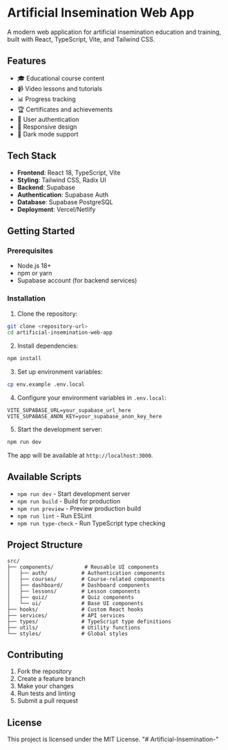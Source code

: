 
# Artificial Insemination Web App

A modern web application for artificial insemination education and training, built with React, TypeScript, Vite, and Tailwind CSS.

## Features

- 🎓 Educational course content
- 📹 Video lessons and tutorials
- 📊 Progress tracking
- 🏆 Certificates and achievements
- 🔐 User authentication
- 📱 Responsive design
- 🌙 Dark mode support

## Tech Stack

- **Frontend**: React 18, TypeScript, Vite
- **Styling**: Tailwind CSS, Radix UI
- **Backend**: Supabase
- **Authentication**: Supabase Auth
- **Database**: Supabase PostgreSQL
- **Deployment**: Vercel/Netlify

## Getting Started

### Prerequisites

- Node.js 18+ 
- npm or yarn
- Supabase account (for backend services)

### Installation

1. Clone the repository:
```bash
git clone <repository-url>
cd artificial-insemination-web-app
```

2. Install dependencies:
```bash
npm install
```

3. Set up environment variables:
```bash
cp env.example .env.local
```

4. Configure your environment variables in `.env.local`:
```env
VITE_SUPABASE_URL=your_supabase_url_here
VITE_SUPABASE_ANON_KEY=your_supabase_anon_key_here
```

5. Start the development server:
```bash
npm run dev
```

The app will be available at `http://localhost:3000`.

## Available Scripts

- `npm run dev` - Start development server
- `npm run build` - Build for production
- `npm run preview` - Preview production build
- `npm run lint` - Run ESLint
- `npm run type-check` - Run TypeScript type checking

## Project Structure

```
src/
├── components/          # Reusable UI components
│   ├── auth/           # Authentication components
│   ├── courses/        # Course-related components
│   ├── dashboard/      # Dashboard components
│   ├── lessons/        # Lesson components
│   ├── quiz/           # Quiz components
│   └── ui/             # Base UI components
├── hooks/              # Custom React hooks
├── services/           # API services
├── types/              # TypeScript type definitions
├── utils/              # Utility functions
└── styles/             # Global styles
```

## Contributing

1. Fork the repository
2. Create a feature branch
3. Make your changes
4. Run tests and linting
5. Submit a pull request

## License

This project is licensed under the MIT License.
  "# Artificial-Insemination-" 
